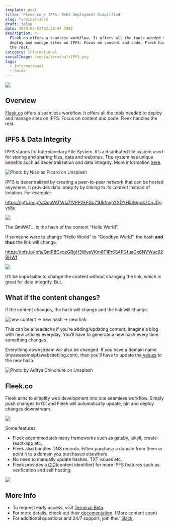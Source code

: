 ```yaml
---
template: post
title: 'Fleek.co + IPFS: Web3 Deployment Simplified'
slug: Terminal+IPFS
draft: false
date: 2020-03-03T02:39:47.298Z
description: >-
  Fleek.co offers a seamless workflow. It offers all the tools needed to
  deploy and manage sites on IPFS. Focus on content and code. Fleek handles
  the rest.
category: Informational
socialImage: /media/terminal+IPFS.png 
tags:
  - Informational
  - Guide
---
```

![](/media/terminal+IPFS.png)

## Overview

[Fleek.co](https://Fleek.co/) offers a seamless workflow. It offers all the tools needed to deploy and manage sites on IPFS. Focus on content and code. Fleek handles the rest.

## IPFS & Data Integrity

IPFS stands for Interplanetary File System. It’s a distributed file system used for storing and sharing files, data and websites. The system has unique benefits such as decentralization and data integrity. More information [here](https://docs.ipfs.io/introduction/overview/).

![Photo by Nicolas Picard on Unsplash](/media/unsplash_1.jpeg)

IPFS is decentralized by creating a peer-to-peer network that can be hosted anywhere. It provides data integrity *by linking to its content* instead of location. For example:

<https://ipfs.io/ipfs/QmWATWQ7fVPP2EFGu71UkfnqhYXDYH566qy47CnJDgvs8u>

![](/media/ipfshashbrowser.png)

The QmWAT… is the hash of the content “Hello World”.

If someone were to change “Hello World” to “Goodbye World”, the hash **and thus** the link will change.

<https://ipfs.io/ipfs/QmP8CvqzGRgH3WyeVKm8F1Pr6S4PGfuaCx6NVWuc929HWf>

![](/media/goodbye_world.png)

It’ll be impossible to change the content without changing the link, which is great for data integrity. But…

## What if the content changes?

If the content changes, the hash will change and the link will change.

![new content -> new hash -> new link](/media/newcontent-newhash.png)

This can be a headache if you‘re adding/updating content. Imagine a blog with new articles everyday. You’ll have to generate a new hash every time something changes.

Everything downstream will also be changed. If you have a domain name (myawesomeipfswebsiteblog.com), then you’ll have to update the[ values](https://medium.com/coinmonks/how-to-host-a-website-on-ipfs-with-dns-82f1f2fe6361) to the new hash.

![Photo by Aditya Chinchure on Unsplash](/media/waterfall.jpeg)

## Fleek.co

Fleek aims to simplify web development into one seamless workflow. Simply push changes to Git and Fleek will automatically update, pin and deploy changes downstream.

![](/media/terminalsupplychain.png)

Some features:

* Fleek accommodates many frameworks such as gatsby, jekyll, create-react-app etc.
* Fleek also handles DNS records. Either purchase a domain from them or point it to a domain you purchased elsewhere.
* No need to manually update hashes, TXT values etc.
* Fleek provides a [CID](https://docs.ipfs.io/guides/concepts/cid/)(content identifier) for more IPFS features such as verification and self hosting.

![](/media/deploypage.png)

## More Info

* To request early access, visit [Terminal Beta](https://terminalbeta.typeform.com/to/kionHH).
* For more details, check out their [documentation](https://docs.Fleek.co/). (More content soon)
* For additional questions and 24/7 support, join their [Slack](https://app.slack.com/client/TT3NZ3XDY).
